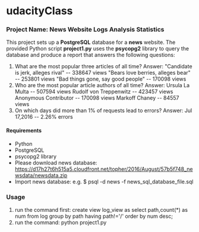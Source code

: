 # udacityClass
### Project Name: News Website Logs Analysis Statistics
This project sets up a **PostgreSQL** database for a **news** website.
The provided Python script **project1.py** uses the **psycopg2** library to query the database and produce a report that answers the following questions:
1. What are the most popular three articles of all time?
Answer:
"Candidate is jerk, alleges rival" -- 338647 views
"Bears love berries, alleges bear" -- 253801 views
"Bad things gone, say good people" -- 170098 views
2. Who are the most popular article authors of all time?
Answer:
Ursula La Multa -- 507594 views
Rudolf von Treppenwitz -- 423457 views
Anonymous Contributor -- 170098 views
Markoff Chaney -- 84557 views
3. On which days did more than 1% of requests lead to errors?
Answer:
Jul 17,2016 -- 2.26% errors
#### Requirements
- Python
- PostgreSQL
- psycopg2 library
- Please download news database: https://d17h27t6h515a5.cloudfront.net/topher/2016/August/57b5f748_newsdata/newsdata.zip
- Import news database: e.g. $ psql -d news -f news_sql_database_file.sql
### Usage
1. run the command first: create view log_view as select path,count(*) as num from log group by path having path!='/' order by num desc;
2. run the command: python project1.py
